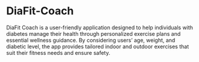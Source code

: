 # DiaFit-Coach
DiaFit Coach is a user-friendly application designed to help individuals with diabetes manage their health through personalized exercise plans and essential wellness guidance. By considering users’ age, weight, and diabetic level, the app provides tailored indoor and outdoor exercises that suit their fitness needs and ensure safety.
